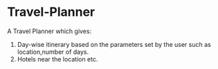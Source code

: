 # Travel-Planner
A Travel Planner which gives:
1. Day-wise itinerary based on the parameters set by the user such as location,number of days.
2. Hotels near the location etc.
